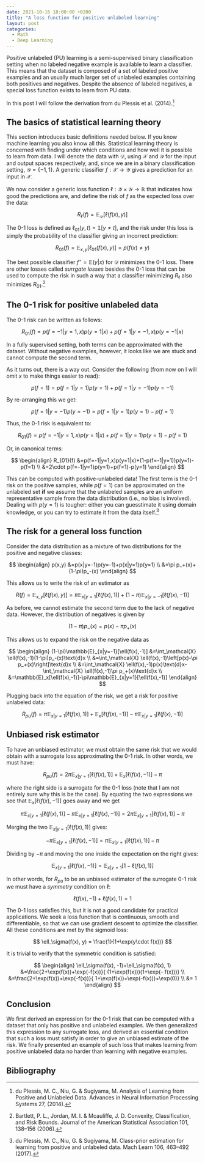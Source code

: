 ```yaml
---
date: 2021-10-16 18:00:00 +0200
title: "A loss function for positive unlabeled learning"
layout: post
categories:
  - Math
  - Deep Learning
---
```


Positive unlabeled (PU) learning is a semi-supervised binary classification
setting when no labeled negative example is available to learn a classifier.
This means that the dataset is composed of a set of labeled positive examples
and an usually much larger set of unlabeled examples containing both positives
and negatives. Despite the absence of labeled negatives, a special loss function
exists to learn from PU data.

<!-- more -->

In this post I will follow the derivation from du Plessis et al. (2014).[^1]

## The basics of statistical learning theory

This section introduces basic definitions needed below. If you know machine
learning you also know all this. Statistical learning theory is concerned with
finding under which conditions and how well it is possible to learn from data. I
will denote the data with $\mathcal{D}$, using $\mathcal{X}$ and $\mathcal{Y}$
for the input and output spaces respectively, and, since we are in a binary
classification setting, $\mathcal{Y}=\{ -1,1 \}$. A generic classifier
$f:\mathcal{X}\rightarrow\mathcal{Y}$ gives a prediction for an input in
$\mathcal{X}$.

We now consider a generic loss function $\ell:\mathcal{Y}\times\mathcal{Y}
\rightarrow\mathbb{R}$ that indicates how good the predictions are, and define
the risk of $f$ as the expected loss over the data:

$$
R_\ell(f)=\mathbb{E}_{\mathcal{D}}[\ell(f(x), y)]
$$

The 0-1 loss is defined as $\ell_{01}(y,t)=\mathbb{1}[y\neq t]$, and the risk
under this loss is simply the probability of the classifier giving an incorrect
prediction:

$$
R_{01}(f)=\mathbb{E}_{x,y}[\ell_{01}(f(x),y)]=p(f(x)\neq y)
$$

The best possible classifier $f^\star=\mathbb{E}(y\vert x)$ for $\mathcal{D}$
minimizes the 0-1 loss. There are other losses called *surrgate losses* besides
the 0-1 loss that can be used to compute the risk in such a way that a
classifier minimizing $R_\ell$ also minimizes $R_{01}$.[^3]

## The 0-1 risk for positive unlabeled data

The 0-1 risk can be written as follows:

$$
R_{01}(f)=p(f=-1|y=1,x)p(y=1|x)+p(f=1|y=-1,x)p(y=-1|x)
$$

In a fully supervised setting, both terms can be approximated with the dataset.
Without negative examples, however, it looks like we are stuck and cannot
compute the second term.

As it turns out, there is a way out. Consider the following (from now on I will
omit $x$ to make things easier to read):

$$
p(f=1)=p(f=1|y=1)p(y=1)+p(f=1|y=-1)p(y=-1)
$$

By re-arranging this we get:

$$
p(f=1|y=-1)p(y=-1)=p(f=1|y=1)p(y=1)-p(f=1)
$$

Thus, the 0-1 risk is equivalent to:

$$
R_{01}(f)=p(f=-1|y=1,x)p(y=1|x)+p(f=1|y=1)p(y=1)-p(f=1)
$$

Or, in canonical terms:

$$
\begin{align}
R_{01}(f)
&=p(f=-1|y=1,x)p(y=1|x)+(1-p(f=-1|y=1))p(y=1)-p(f=1) \\
&=2\cdot p(f=-1|y=1)p(y=1)+p(f=1)-p(y=1)
\end{align}
$$

This can be computed with positive-unlabeled data! The first term is the 0-1
risk on the positive samples, while $p(f=1)$ can be approximated on the
unlabeled set **if** we assume that the unlabeled samples are an uniform
representative sample from the data distribution (i.e., no bias is involved).
Dealing with $p(y=1)$ is tougher: either you can guesstimate it using domain
knowledge, or you can try to estimate it from the data itself.[^2]

## The risk for a general loss function

Consider the data distribution as a mixture of two distributions for the positive
and negative classes:

$$
\begin{align}
p(x,y)
&=p(x|y=-1)p(y=-1)+p(x|y=1)p(y=1) \\
&=\pi p_+(x)+(1-\pi)p_-(x)
\end{align}
$$

This allows us to write the risk of an estimator as

$$
R(f)
=\mathbb{E}_{x,y}[\ell(f(x),y)]
=\pi\mathbb{E}_{x|y=1}[\ell(f(x),1)]+(1-\pi)\mathbb{E}_{x|y=-1}[\ell(f(x),-1)]
$$

As before, we cannot estimate the second term due to the lack of negative data.
However, the distribution of negatives is given by

$$
(1-\pi)p_-(x)=p(x)-\pi p_+(x)
$$

This allows us to expand the risk on the negative data as

$$
\begin{align}
(1-\pi)\mathbb{E}_{x|y=-1}[\ell(f(x),-1)]
&=\int_\mathcal{X} \ell(f(x),-1)(1-\pi)p_-(x)\text{d}x \\
&=\int_\mathcal{X} \ell(f(x),-1)\left[p(x)-\pi p_+(x)\right]\text{d}x \\
&=\int_\mathcal{X} \ell(f(x),-1)p(x)\text{d}x-
\int_\mathcal{X} \ell(f(x),-1)\pi p_+(x)\text{d}x \\
&=\mathbb{E}_x[\ell(f(x),-1)]-\pi\mathbb{E}_{x|y=1}[\ell(f(x),-1)]
\end{align}
$$

Plugging back into the equation of the risk, we get a risk for positive
unlabeled data:

$$
R_{pu}(f)
=\pi\mathbb{E}_{x|y=1}[\ell(f(x),1)]
+\mathbb{E}_x[\ell(f(x),-1)]-\pi\mathbb{E}_{x|y=1}[\ell(f(x),-1)]
$$

## Unbiased risk estimator

To have an unbiased estimator, we must obtain the same risk that we would obtain
with a surrogate loss approximating the 0-1 risk. In other words, we must have:

$$
R_{pu}(f)=
2\pi \mathbb{E}_{x|y=1}[\ell(f(x),1)]+\mathbb{E}_x[\ell(f(x),-1)]-\pi
$$

where the right side is a surrogate for the 0-1 loss (note that I am not
entirely sure why this is be the case). By equating the two expressions we see
that $\mathbb{E}_x[\ell(f(x),-1)]$ goes away and we get

$$
\pi\mathbb{E}_{x|y=1}[\ell(f(x),1)]
-\pi\mathbb{E}_{x|y=1}[\ell(f(x),-1)]
=2\pi \mathbb{E}_{x|y=1}[\ell(f(x),1)]-\pi
$$

Merging the two $\mathbb{E}_{x\vert y=1}[\ell(f(x),1)]$ gives:

$$
-\pi\mathbb{E}_{x|y=1}[\ell(f(x),-1)]
=\pi \mathbb{E}_{x|y=1}[\ell(f(x),1)]-\pi
$$

Dividing by $-\pi$ and moving the one inside the expectation on the right gives:

$$
\mathbb{E}_{x|y=1}[\ell(f(x),-1)]
=\mathbb{E}_{x|y=1}[1-\ell(f(x),1)]
$$

In other words, for $R_{pu}$ to be an unbiased estimator of the surrogate 0-1
risk we must have a *symmetry* condition on $\ell$:

$$
\ell(f(x),-1)+\ell(f(x),1)=1
$$


The 0-1 loss satisfies this, but it is not a good candidate for practical
applications. We seek a loss function that is continuous, smooth and
differentiable, so that we can use gradient descent to optimize the classifier.
All these conditions are met by the sigmoid loss:

$$
\ell_\sigma(f(x), y)
= \frac{1}{1+\exp(y\cdot f(x))}
$$

It is trivial to verify that the symmetric condition is satisfied:

$$
\begin{align}
\ell_\sigma(f(x), -1)+\ell_\sigma(f(x), 1)
&=\frac{2+\exp(f(x))+\exp(-f(x))}{
(1+\exp(f(x)))(1+\exp(- f(x)))} \\
&=\frac{2+\exp(f(x))+\exp(-f(x))}{
1+\exp(f(x))+\exp(-f(x)))+\exp(0)} \\
&= 1
\end{align}
$$

## Conclusion

We first derived an expression for the 0-1 risk that can be computed with a
dataset that only has positive and unlabeled examples. We then generalized this
expression to any surrogate loss, and derived an essential condition that such a
loss must satisfy in order to give an unbiased estimate of the risk. We finally
presented an example of such loss that makes learning from positive unlabeled
data no harder than learning with negative examples.



## Bibliography
[^1]: du Plessis, M. C., Niu, G. & Sugiyama, M. Analysis of Learning from Positive and Unlabeled Data. Advances in Neural Information Processing Systems 27, (2014).
[^2]: du Plessis, M. C., Niu, G. & Sugiyama, M. Class-prior estimation for learning from positive and unlabeled data. Mach Learn 106, 463–492 (2017).
[^3]: Bartlett, P. L., Jordan, M. I. & Mcauliffe, J. D. Convexity, Classification, and Risk Bounds. Journal of the American Statistical Association 101, 138–156 (2006).


